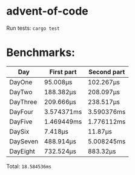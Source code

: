 # advent-of-code

Run tests: `cargo test`
# Benchmarks:
| Day | First part | Second part |
| --- | --- | --- |
| DayOne | 95.008µs | 102.267µs |
| DayTwo | 188.382µs | 208.097µs |
| DayThree | 209.666µs | 238.517µs |
| DayFour | 3.574371ms | 3.590376ms |
| DayFive | 1.469449ms | 1.776112ms |
| DaySix | 7.418µs | 11.87µs |
| DaySeven | 488.914µs | 5.008245ms |
| DayEight | 732.524µs | 883.32µs |


Total: `18.584536ms`
